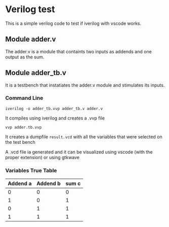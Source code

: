 # Verilog test

This is a simple verilog code to test if iverilog with vscode works.

## Module **adder.v**

The adder.v is a module that containts two inputs as addends and one output as the sum.

## Module **adder_tb.v**

It is a testbench that instatiates the adder.v module and stimulates its inputs.

### Command Line

`iverilog -o adder_tb.vvp adder_tb.v adder.v`

It compiles using iverilog and creates a .vvp file

`vvp adder.tb.vvp`

It creates a dumpfile `result.vcd` with all the variables that were selected on the test bench

A .vcd file ia generated and it can be visualized using vscode (with the proper extension) or using gtkwave

### Variables True Table

| **Addend a** | **Addend b** | **sum c** |
|--------------|--------------|-----------|
| 0            | 0            | 0         |
| 1            | 0            | 1         |
| 0            | 1            | 1         |
| 1            | 1            | 1         |
